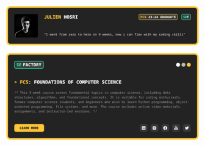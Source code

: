 <img src="./svg2.svg" alt="logo" />



<!-- <a>
  <img src="./sef.svg" alt="logo" height="50" />
</a>
<a>
  <img src="./sef.svg" alt="logo" height="50" />
</a>
<a>
  <img src="./sef.svg" alt="logo" height="50" />
</a>
<a>
  <img src="./sef.svg" alt="logo" height="50" />
</a>

| | | |
|-|-|-|
|<br><img src="./1024.jpg" alt="Image" width="100" style="border-radius:15px;"/>|<br><div style="background-color: grey;border-radius: 15px; width: 100px; height: 50px; text-align: center; line-height: 50px">FCS 23</div>|<br> Your biography goes here. You can include information about your professional experience, your skills, and anything else that you think is relevant.|

<br>

<div style="background-color: black;border: 10px solid #FFC635;border-radius: 15px; padding: 40px">

<b><h1>FCS</h1></b>
<b><h2>Foundations of Computer Science</h2></b>

<p>
    This is where you can place a brief description of your project. It's important to provide visitors with a concise overview of what your project does and how it might be useful for them.
</p>

<kbd>KeyBinding Button</kbd>

</div> -->
